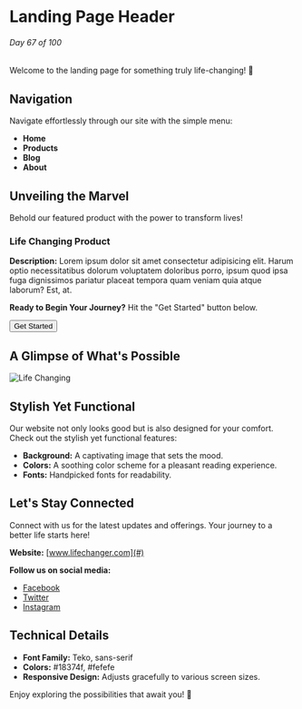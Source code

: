 # Landing Page Header

###### Day 67 of 100

Welcome to the landing page for something truly life-changing! 🚀

## Navigation

Navigate effortlessly through our site with the simple menu:

- **Home**
- **Products**
- **Blog**
- **About**

## Unveiling the Marvel

Behold our featured product with the power to transform lives!

### Life Changing Product

**Description:**
Lorem ipsum dolor sit amet consectetur adipisicing elit. Harum optio necessitatibus dolorum voluptatem doloribus porro, ipsum quod ipsa fuga dignissimos pariatur placeat tempora quam veniam quia atque laborum? Est, at.

**Ready to Begin Your Journey?**
Hit the "Get Started" button below.

<button type="button">Get Started</button>

## A Glimpse of What's Possible

![Life Changing](https://images.unsplash.com/photo-1519642918688-7e43b19245d8?ixlib=rb-1.2.1&ixid=eyJhcHBfaWQiOjEyMDd9&auto=format&fit=crop&w=1355&q=80)

## Stylish Yet Functional

Our website not only looks good but is also designed for your comfort. Check out the stylish yet functional features:

- **Background:** A captivating image that sets the mood.
- **Colors:** A soothing color scheme for a pleasant reading experience.
- **Fonts:** Handpicked fonts for readability.

## Let's Stay Connected

Connect with us for the latest updates and offerings. Your journey to a better life starts here!

**Website:** [www.lifechanger.com](#)

**Follow us on social media:**
- [Facebook](#)
- [Twitter](#)
- [Instagram](#)

## Technical Details

- **Font Family:** Teko, sans-serif
- **Colors:** #18374f, #fefefe
- **Responsive Design:** Adjusts gracefully to various screen sizes.

Enjoy exploring the possibilities that await you! 🌟
